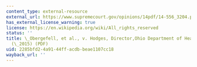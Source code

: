 ```yaml
---
content_type: external-resource
external_url: https://www.supremecourt.gov/opinions/14pdf/14-556_3204.pdf
has_external_license_warning: true
license: https://en.wikipedia.org/wiki/All_rights_reserved
status: ''
title: \_Obergefell, et al., v. Hodges, Director,Ohio Department of Health, et al.
  (\_2015) (PDF)
uid: 2285bfd2-4a91-44ff-acdb-beae1107cc18
wayback_url: ''
---
```

